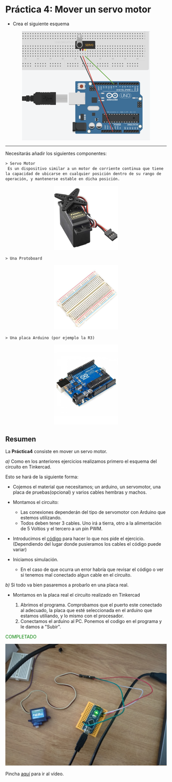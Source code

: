 # Práctica 4: Mover un servo motor

- Crea el siguiente esquema 
<div align="center">
<img src="ImagenEjercicio.PNG" alt="drawing" width="400px"/>
</div>
<hr>
Necesitarás añadir los siguientes componentes:  



    > Servo Motor
     Es un dispositivo similar a un motor de corriente continua que tiene la capacidad de ubicarse en cualquier posición dentro de su rango de operación, y mantenerse estable en dicha posición.

      
<div align="center">
  <img src="../imagenes_readme/servo.jpg" alt="drawing" width="200px"/>
</div>  

    > Una Protoboard
             

<div align="center">
  <img src="../imagenes_readme/protoboard.jpg" alt="drawing" width="200px"/>
</div>  

    > Una placa Arduino (por ejemplo la R3)

<div align="center">
  <img src="../imagenes_readme/arduino.jpg" alt="drawing" width="200px"/>
</div>

## Resumen 
La  __Práctica4__ consiste en mover un servo motor.

_a)_ Como en los anteriores ejercicios realizamos primero el esquema del circuito en Tinkercad.
    <p>Esto se hará de la siguiente forma:</p>

- Cojemos el material que necesitamos; un arduino, un servomotor, una placa de pruebas(opcional) y varios cables hembras y machos.
- Montamos el circuito:
  - Las conexiones dependerán del tipo de servomotor con Arduino que estemos utilizando.
  - Todos deben tener 3 cables. Uno irá a tierra, otro a la alimentación de 5 Voltios y el tercero a un pin PWM.  
- Introducimos el [código](https://github.com/iago1997/Practicas-Arduino/blob/master/4/CodigoPractica4.PNG) para hacer lo que nos pide el ejercicio. (Dependiendo del lugar donde pusieramos los cables el código puede variar)
  
- Iniciamos simulación.
    - En el caso de que ocurra un error habría que revisar el código o ver si tenemos mal conectado algun cable en el circuito.


_b)_ Si todo va bien pasaremos a probarlo en una placa real.

  
- Montamos en la placa real el circuito realizado en Tinkercad 
         
    1. Abrimos el programa. Comprobamos que el puerto este conectado al adecuado, la placa que esté seleccionada en el arduino que estamos utiliando, y lo mismo con el procesador.
    2. Conectamos el arduino al PC. Ponemos el codigo en el programa y le damos a "Subir".
    
<span style='color:green'>COMPLETADO</span>

<div align="center">

<img src="CircuitoReal4.jpg" alt="drawing" width="600px" />

</div>

Pincha [aquí](https://github.com/iago1997/Practicas-Arduino/blob/master/4/videoPractica4a.mp4) para ir al vídeo.
